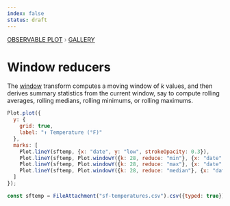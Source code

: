 ```yaml
---
index: false
status: draft
---
```


<div style="color: grey; font: 13px/25.5px var(--sans-serif); text-transform: uppercase;"><h1 style="display: none;">Plot: Window reducers</h1><a href="/plot">Observable Plot</a> › <a href="/@observablehq/plot-gallery">Gallery</a></div>

# Window reducers

The [window](https://observablehq.com/plot/transforms/window) transform computes a moving window of _k_ values, and then derives summary statistics from the current window, say to compute rolling averages, rolling medians, rolling minimums, or rolling maximums.

```js echo
Plot.plot({
  y: {
    grid: true,
    label: "↑ Temperature (°F)"
  },
  marks: [
    Plot.lineY(sftemp, {x: "date", y: "low", strokeOpacity: 0.3}),
    Plot.lineY(sftemp, Plot.windowY({k: 28, reduce: "min"}, {x: "date", y: "low", stroke: "blue"})),
    Plot.lineY(sftemp, Plot.windowY({k: 28, reduce: "max"}, {x: "date", y: "low", stroke: "red"})),
    Plot.lineY(sftemp, Plot.windowY({k: 28, reduce: "median"}, {x: "date", y: "low"}))
  ]
});
```

```js echo
const sftemp = FileAttachment("sf-temperatures.csv").csv({typed: true});
```
